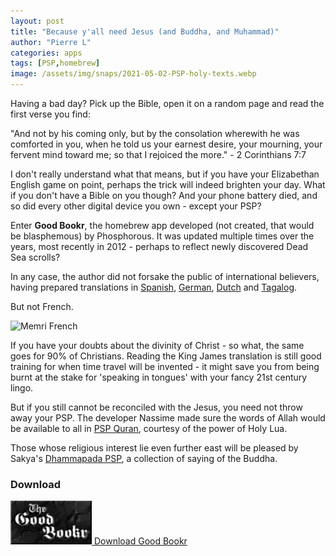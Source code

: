 ```yaml
---
layout: post
title: "Because y'all need Jesus (and Buddha, and Muhammad)"
author: "Pierre L"
categories: apps
tags: [PSP,homebrew]
image: /assets/img/snaps/2021-05-02-PSP-holy-texts.webp
---
```


Having a bad day? Pick up the Bible, open it on a random page and read the first verse you find:

"And not by his coming only, but by the consolation wherewith he was comforted in you, when he told us your earnest desire, your mourning, your fervent mind toward me; so that I rejoiced the more." - 2 Corinthians 7:7

I don't really understand what that means, but if you have your Elizabethan English game on point, perhaps the trick will indeed brighten your day. What if you don't have a Bible on you though? And your phone battery died, and so did every other digital device you own - except your PSP?

Enter **Good Bookr**, the homebrew app developed (not created, that would be blasphemous) by Phosphorous. It was updated multiple times over the years, most recently in 2012 - perhaps to reflect newly discovered Dead Sea scrolls?

In any case, the author did not forsake the public of international believers, having prepared translations in [Spanish](https://archive.org/details/goodbookr-1.2.1-spanish.-7z), [German](https://archive.org/details/goodbookr-1.2.1-german.-7z), [Dutch](https://archive.org/details/goodbookr-1.2.1-dutch.-7z) and [Tagalog](https://archive.org/details/goodbookr-1.2.1-tagalog.-7z). 

But not French.

![Memri French](https://github.com/PSP-Archive/PSP-Archive.github.io/raw/gh-pages/assets/img/random/french-meme.webp)

If you have your doubts about the divinity of Christ - so what, the same goes for 90% of Christians. Reading the King James translation is still good training for when time travel will be invented - it might save you from being burnt at the stake for 'speaking in tongues' with your fancy 21st century lingo.

But if you still cannot be reconciled with the Jesus, you need not throw away your PSP. The developer Nassime made sure the words of Allah would be available to all in [PSP Quran](https://archive.org/details/pspquranv-4.0.7z), courtesy of the power of Holy Lua. 

Those whose religious interest lie even further east will be pleased by Sakya's [Dhammapada PSP](https://archive.org/details/dhammapada-psp.-7z), a collection of saying of the Buddha.

### Download

<p class="download-btn">
    <a href="https://archive.org/download/goodbookr.7z/goodbookr-1.2.1.7z">
	<img border="0" alt="Download the homebrew" src="/assets/img/icon0/2021-05-02-Good-Bookr.webp" width="130" height="70">
	Download Good Bookr
	</a>
</p>
